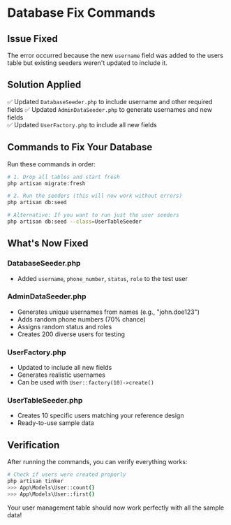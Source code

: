 # Database Fix Commands

## Issue Fixed
The error occurred because the new `username` field was added to the users table but existing seeders weren't updated to include it.

## Solution Applied
✅ Updated `DatabaseSeeder.php` to include username and other required fields
✅ Updated `AdminDataSeeder.php` to generate usernames and new fields  
✅ Updated `UserFactory.php` to include all new fields

## Commands to Fix Your Database

Run these commands in order:

```bash
# 1. Drop all tables and start fresh
php artisan migrate:fresh

# 2. Run the seeders (this will now work without errors)
php artisan db:seed

# Alternative: If you want to run just the user seeders
php artisan db:seed --class=UserTableSeeder
```

## What's Now Fixed

### DatabaseSeeder.php
- Added `username`, `phone_number`, `status`, `role` to the test user

### AdminDataSeeder.php  
- Generates unique usernames from names (e.g., "john.doe123")
- Adds random phone numbers (70% chance)
- Assigns random status and roles
- Creates 200 diverse users for testing

### UserFactory.php
- Updated to include all new fields
- Generates realistic usernames
- Can be used with `User::factory(10)->create()`

### UserTableSeeder.php
- Creates 10 specific users matching your reference design
- Ready-to-use sample data

## Verification

After running the commands, you can verify everything works:

```bash
# Check if users were created properly
php artisan tinker
>>> App\Models\User::count()
>>> App\Models\User::first()
```

Your user management table should now work perfectly with all the sample data!
